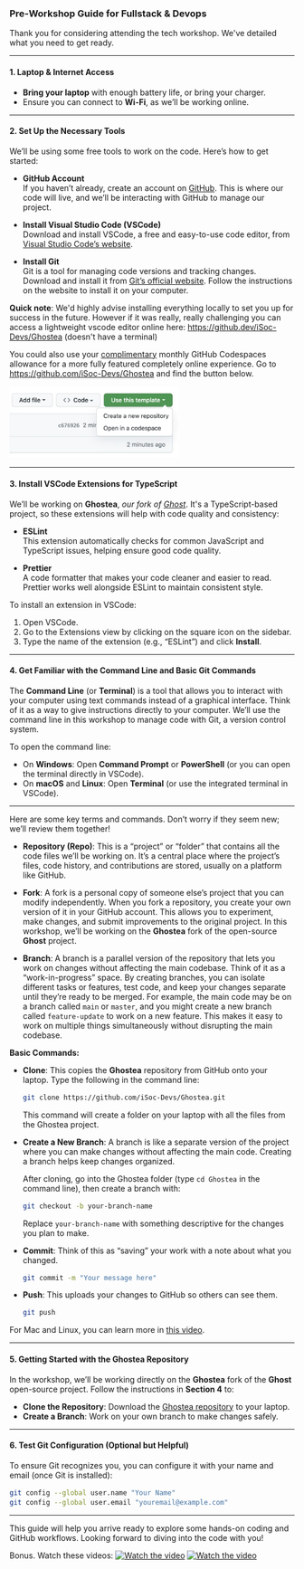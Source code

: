 ### Pre-Workshop Guide for Fullstack & Devops

Thank you for considering attending the tech workshop. We've detailed what you need to get ready.

---

#### 1. **Laptop & Internet Access**

- **Bring your laptop** with enough battery life, or bring your charger.
- Ensure you can connect to **Wi-Fi**, as we’ll be working online.

---

#### 2. **Set Up the Necessary Tools**

We’ll be using some free tools to work on the code. Here’s how to get started:

- **GitHub Account**  
  If you haven’t already, create an account on [GitHub](https://github.com/). This is where our code will live, and we’ll be interacting with GitHub to manage our project.

- **Install Visual Studio Code (VSCode)**  
  Download and install VSCode, a free and easy-to-use code editor, from [Visual Studio Code’s website](https://code.visualstudio.com/).

- **Install Git**  
  Git is a tool for managing code versions and tracking changes. Download and install it from [Git’s official website](https://git-scm.com/downloads). Follow the instructions on the website to install it on your computer.

**Quick note**: We'd highly advise installing everything locally to set you up for success in the future. However if it was really, really challenging you can access a lightweight vscode editor online here: https://github.dev/iSoc-Devs/Ghostea (doesn't have a terminal)

You could also use your [complimentary](https://docs.github.com/en/billing/managing-billing-for-your-products/managing-billing-for-github-codespaces/about-billing-for-github-codespaces#monthly-included-storage-and-core-hours-for-personal-accounts) monthly GitHub Codespaces allowance for a more fully featured completely online experience. Go to https://github.com/iSoc-Devs/Ghostea and find the button below.

<img src="guide_image.png" alt="drawing" width="300"/>

---

#### 3. **Install VSCode Extensions for TypeScript**

We’ll be working on **Ghostea**, *our fork of [Ghost](https://github.com/TryGhost/Ghost)*. It's a TypeScript-based project, so these extensions will help with code quality and consistency:

- **ESLint**  
  This extension automatically checks for common JavaScript and TypeScript issues, helping ensure good code quality.

- **Prettier**  
  A code formatter that makes your code cleaner and easier to read. Prettier works well alongside ESLint to maintain consistent style.

To install an extension in VSCode:
1. Open VSCode.
2. Go to the Extensions view by clicking on the square icon on the sidebar.
3. Type the name of the extension (e.g., “ESLint”) and click **Install**.

---

#### 4. **Get Familiar with the Command Line and Basic Git Commands**

The **Command Line** (or **Terminal**) is a tool that allows you to interact with your computer using text commands instead of a graphical interface. Think of it as a way to give instructions directly to your computer. We’ll use the command line in this workshop to manage code with Git, a version control system.

To open the command line:
- On **Windows**: Open **Command Prompt** or **PowerShell** (or you can open the terminal directly in VSCode).
- On **macOS** and **Linux**: Open **Terminal** (or use the integrated terminal in VSCode).

---

Here are some key terms and commands. Don’t worry if they seem new; we’ll review them together!

- **Repository (Repo)**: This is a “project” or “folder” that contains all the code files we’ll be working on. It’s a central place where the project’s files, code history, and contributions are stored, usually on a platform like GitHub.

- **Fork**: A fork is a personal copy of someone else’s project that you can modify independently. When you fork a repository, you create your own version of it in your GitHub account. This allows you to experiment, make changes, and submit improvements to the original project. In this workshop, we’ll be working on the **Ghostea** fork of the open-source **Ghost** project.

- **Branch**: A branch is a parallel version of the repository that lets you work on changes without affecting the main codebase. Think of it as a “work-in-progress” space. By creating branches, you can isolate different tasks or features, test code, and keep your changes separate until they’re ready to be merged. For example, the main code may be on a branch called `main` or `master`, and you might create a new branch called `feature-update` to work on a new feature. This makes it easy to work on multiple things simultaneously without disrupting the main codebase.

**Basic Commands:**
- **Clone**: This copies the **Ghostea** repository from GitHub onto your laptop. Type the following in the command line:
  ```bash
  git clone https://github.com/iSoc-Devs/Ghostea.git
  ```
  This command will create a folder on your laptop with all the files from the Ghostea project.

- **Create a New Branch**: A branch is like a separate version of the project where you can make changes without affecting the main code. Creating a branch helps keep changes organized.

  After cloning, go into the Ghostea folder (type `cd Ghostea` in the command line), then create a branch with:
  ```bash
  git checkout -b your-branch-name
  ```
  Replace `your-branch-name` with something descriptive for the changes you plan to make.

- **Commit**: Think of this as “saving” your work with a note about what you changed.
  ```bash
  git commit -m "Your message here"
  ```

- **Push**: This uploads your changes to GitHub so others can see them.
  ```bash
  git push
  ```

For Mac and Linux, you can learn more in [this video](https://www.youtube.com/watch?v=I4EWvMFj37g).

---

#### 5. **Getting Started with the Ghostea Repository**

In the workshop, we’ll be working directly on the **Ghostea** fork of the **Ghost** open-source project. Follow the instructions in **Section 4** to:
- **Clone the Repository**: Download the [Ghostea repository](https://github.com/iSoc-Devs/Ghostea) to your laptop.
- **Create a Branch**: Work on your own branch to make changes safely.

---

#### 6. **Test Git Configuration (Optional but Helpful)**

To ensure Git recognizes you, you can configure it with your name and email (once Git is installed):
```bash
git config --global user.name "Your Name"
git config --global user.email "youremail@example.com"
```

---

This guide will help you arrive ready to explore some hands-on coding and GitHub workflows. Looking forward to diving into the code with you!

Bonus. Watch these videos:
[![Watch the video](https://img.youtube.com/vi/zQnBQ4tB3ZA/maxresdefault.jpg)](https://youtu.be/zQnBQ4tB3ZA)
[![Watch the video](https://img.youtube.com/vi/ahCwqrYpIuM/maxresdefault.jpg)](https://youtu.be/ahCwqrYpIuM)

